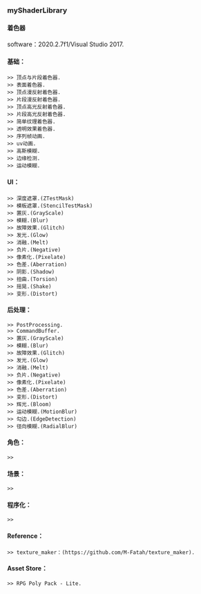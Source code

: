 ### myShaderLibrary
#### 着色器

software：2020.2.7f1/Visual Studio 2017.

#### 基础：
    >> 顶点与片段着色器.
    >> 表面着色器.
    >> 顶点漫反射着色器.
    >> 片段漫反射着色器.
    >> 顶点高光反射着色器.
    >> 片段高光反射着色器.
    >> 简单纹理着色器.
    >> 透明效果着色器.
    >> 序列帧动画.
    >> uv动画.
    >> 高斯模糊.
    >> 边缘检测.
    >> 运动模糊.
	
#### UI：
    >> 深度遮罩.(ZTestMask)
    >> 模板遮罩.(StencilTestMask)
    >> 置灰.(GrayScale)
    >> 模糊.(Blur)
    >> 故障效果.(Glitch)
    >> 发光.(Glow)
    >> 消融.(Melt)
    >> 负片.(Negative)
    >> 像素化.(Pixelate)
    >> 色差.(Aberration)
    >> 阴影.(Shadow)
    >> 扭曲.(Torsion)
    >> 摇晃.(Shake)
    >> 变形.(Distort)
	
#### 后处理：
    >> PostProcessing.
    >> CommandBuffer.
    >> 置灰.(GrayScale)
    >> 模糊.(Blur)
    >> 故障效果.(Glitch)
    >> 发光.(Glow)
    >> 消融.(Melt)
    >> 负片.(Negative)
    >> 像素化.(Pixelate)
    >> 色差.(Aberration)
    >> 变形.(Distort)
    >> 辉光.(Bloom)
    >> 运动模糊.(MotionBlur)
    >> 勾边.(EdgeDetection)
    >> 径向模糊.(RadialBlur)

#### 角色：
    >> 
	
#### 场景：
    >> 
		
#### 程序化：
    >> 
	
#### Reference：
    >> texture_maker：(https://github.com/M-Fatah/texture_maker).
	
#### Asset Store：
    >> RPG Poly Pack - Lite.